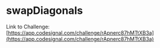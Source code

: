 # swapDiagonals

Link to Challenge: [https://app.codesignal.com/challenge/rApnerc87hMTtXB3a](https://app.codesignal.com/challenge/rApnerc87hMTtXB3a)